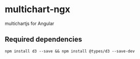 # multichart-ngx
multichartjs for Angular

## Required dependencies

    npm install d3 --save && npm install @types/d3 --save-dev
